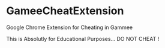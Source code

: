 # GameeCheatExtension
Google Chrome Extension for Cheating in Gammee

This is Absolutly for Educational Purposes... DO NOT CHEAT !
